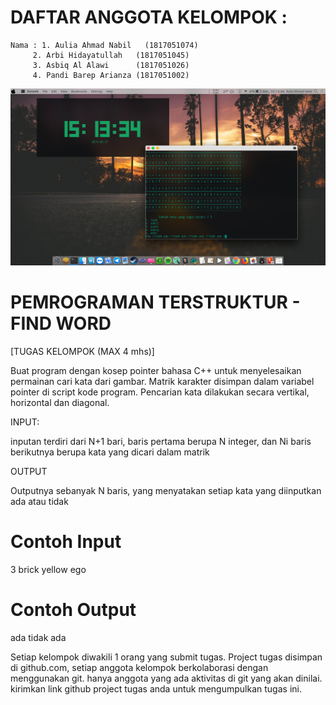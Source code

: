 # DAFTAR ANGGOTA KELOMPOK : 
	Nama : 1. Aulia Ahmad Nabil   (1817051074)
         2. Arbi Hidayatullah   (1817051045)
         3. Asbiq Al Alawi      (1817051026)
         4. Pandi Barep Arianza (1817051002)


![ScreenShot](https://github.com/BrondoL/Find-Word/blob/master/Screenshot/SS.png)


PEMROGRAMAN TERSTRUKTUR - FIND WORD
===================================



[TUGAS KELOMPOK (MAX 4 mhs)]

Buat program dengan kosep pointer bahasa C++ untuk menyelesaikan permainan cari
kata dari gambar.
Matrik karakter disimpan dalam variabel pointer di script kode program. Pencarian
kata dilakukan secara vertikal, horizontal dan diagonal.

INPUT:

inputan terdiri dari N+1 bari, baris pertama berupa N integer, dan Ni baris
berikutnya berupa kata yang dicari dalam matrik

OUTPUT

Outputnya sebanyak N baris, yang menyatakan setiap kata yang diinputkan ada atau
tidak

Contoh Input
==================

3
brick
yellow
ego

Contoh Output
==================

ada
tidak
ada




Setiap kelompok diwakili 1 orang yang submit tugas.
Project tugas disimpan di github.com, setiap anggota kelompok berkolaborasi dengan
menggunakan git. hanya anggota yang ada aktivitas di git yang akan dinilai.
kirimkan link github project tugas anda untuk mengumpulkan tugas ini.
